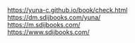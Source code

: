 https://yuna-c.github.io/book/check.html<br>
https://dm.sdijbooks.com/yuna/<br>
https://m.sdijbooks.com/<br>
https://www.sdijbooks.com/
